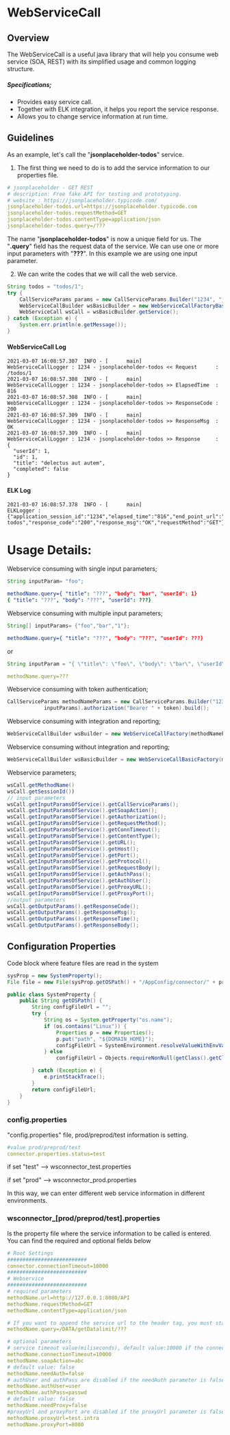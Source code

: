 # WebServiceCall

## Overview
The WebServiceCall is a useful java library that will help you consume web service (SOA, REST) with its simplified usage and common logging structure.
##### Specifications;
+ Provides easy service call.
+ Together with ELK integration, it helps you report the service response.
+ Allows you to change service information at run time.

## Guidelines

As an example, let's call the "**jsonplaceholder-todos**" service. 

1. The first thing we need to do is to add the service information to our properties file.
```yaml
# jsonplaceholder - GET REST
# description: Free fake API for testing and prototyping.
# website : https://jsonplaceholder.typicode.com/
jsonplaceholder-todos.url=https://jsonplaceholder.typicode.com
jsonplaceholder-todos.requestMethod=GET
jsonplaceholder-todos.contentType=application/json
jsonplaceholder-todos.query=/???
```

The name "**jsonplaceholder-todos**" is now a unique field for us.
The "**.query**" field has the request data of the service. We can use one or more input parameters with "**???**". In this example we are using one input parameter.

2. We can write the codes that we will call the web service.

```java
String todos = "todos/1";
try {
    CallServiceParams params = new CallServiceParams.Builder("1234", "jsonplaceholder-todos",todos).build();
    WebServiceCallBuilder wsBasicBuilder = new WebServiceCallFactoryBasic(params);
    WebServiceCall wsCall = wsBasicBuilder.getService();
} catch (Exception e) {
    System.err.println(e.getMessage());
}
```
#### WebServiceCall Log
``` logs
2021-03-07 16:08:57.307  INFO - [      main]                WebServiceCallLogger : 1234 - jsonplaceholder-todos << Request      : /todos/1
2021-03-07 16:08:57.308  INFO - [      main]                WebServiceCallLogger : 1234 - jsonplaceholder-todos >> ElapsedTime  : 816
2021-03-07 16:08:57.308  INFO - [      main]                WebServiceCallLogger : 1234 - jsonplaceholder-todos >> ResponseCode : 200
2021-03-07 16:08:57.309  INFO - [      main]                WebServiceCallLogger : 1234 - jsonplaceholder-todos >> ResponseMsg  : OK
2021-03-07 16:08:57.309  INFO - [      main]                WebServiceCallLogger : 1234 - jsonplaceholder-todos >> Response     : {
  "userId": 1,
  "id": 1,
  "title": "delectus aut autem",
  "completed": false
}
```
#### ELK Log
``` logs
2021-03-07 16:08:57.378  INFO - [      main]                           ELKLogger : {"application_session_id":"1234","elapsed_time":"816","end_point_url":"https://jsonplaceholder.typicode.com","method_name":"jsonplaceholder-todos","response_code":"200","response_msg":"OK","requestMethod":"GET"}```
```
# Usage Details:
Webservice consuming with single input parameters;
``` java
String inputParam= "foo";
```
``` yaml
methodName.query={ "title": "???", "body": "bar", "userId": 1}
{ "title": "???", "body": "???", "userId": ???}
```
Webservice consuming with multiple input parameters;
``` java
String[] inputParams= {"foo","bar","1"};
```
``` yaml
methodName.query={ "title": "???", "body": "???", "userId": ???}
```
or
``` java
String inputParam = "{ \"title\": \"foo\", \"body\": \"bar\", \"userId\": 1}";
```
``` yaml
methodName.query=???
```
Webservice consuming with token authentication;
``` java
CallServiceParams methodNameParams = new CallServiceParams.Builder("1234", "methodName",
		    inputParams).authorization("Bearer " + token).build();
```
Webservice consuming with integration and reporting;
``` java
WebServiceCallBuilder wsBuilder = new WebServiceCallFactory(methodNameParams);
```
Webservice consuming without integration and reporting;
``` java
WebServiceCallBuilder wsBasicBuilder = new WebServiceCallBasicFactory(methodNameParams);
```

Webservice parameters;
``` java
wsCall.getMethodName()
wsCall.getSessionId())
// input parameters
wsCall.getInputParamsOfService().getCallServiceParams();
wsCall.getInputParamsOfService().getSoapAction();
wsCall.getInputParamsOfService().getAuthorization();
wsCall.getInputParamsOfService().getRequestMethod();
wsCall.getInputParamsOfService().getConnTimeout();
wsCall.getInputParamsOfService().getContentType();
wsCall.getInputParamsOfService().getURL();
wsCall.getInputParamsOfService().getHost();
wsCall.getInputParamsOfService().getPort();
wsCall.getInputParamsOfService().getProtocol();
wsCall.getInputParamsOfService().getRequestBody();
wsCall.getInputParamsOfService().getAuthPass();
wsCall.getInputParamsOfService().getAuthUser();
wsCall.getInputParamsOfService().getProxyURL();
wsCall.getInputParamsOfService().getProxyPort();
//output parameters
wsCall.getOutputParams().getResponseCode();
wsCall.getOutputParams().getResponseMsg();
wsCall.getOutputParams().getResponseTime();
wsCall.getOutputParams().getResponseBody();
```
## Configuration Properties

Code block where feature files are read in the system

```java
sysProp = new SystemProperty();
File file = new File(sysProp.getOSPath() + "/AppConfig/connector/" + propertiesFileName + ".properties");
```

```java
public class SystemProperty {
    public String getOSPath() {
        String configFileUrl = "";
        try {
            String os = System.getProperty("os.name");
            if (os.contains("Linux")) {
                Properties p = new Properties();
                p.put("path", "${DOMAIN_HOME}");
                configFileUrl = SystemEnvironment.resolveValueWithEnvVars(p.getProperty("path"));
            } else
                configFileUrl = Objects.requireNonNull(getClass().getClassLoader().getResource("")).getPath();

        } catch (Exception e) {
            e.printStackTrace();
        }
        return configFileUrl;
    }
}
```
### config.properties

"config.properties" file, prod/preprod/test information is setting.

```yaml
#value prod/preprod/test
connector.properties.status=test
```

if set "test" —> wsconnector_test.properties

if set "prod" —> wsconnector_prod.properties

In this way, we can enter different web service information in different environments.

### wsconnector_[prod/preprod/test].properties

Is the property file where the service information to be called is entered. You can find the required and optional fields below

``` yaml
# Root Settings
##########################
connector.connectionTimeout=10000
##########################
# Webservice
##########################
# required parameters
methodName.url=http://127.0.0.1:8080/API
methodName.requestMethod=GET
methodName.contentType=application/json

# If you want to append the service url to the header tag, you must start with "/". Otherwise it is set to the body tag.
methodName.query=/DATA/getDatalimit/???

# optional parameters
# service timeout value(miliseconds), default value:10000 if the connectionTimeout parameter is not use.
methodName.connectionTimeout=10000
methodName.soapAction=abc
# default value: false
methodName.needAuth=false
# authUser and authPass are disabled if the needAuth parameter is false
methodName.authUser=user
methodName.authPass=passwd
# default value: false
methodName.needProxy=false
#proxyUrl and proxyPort are disabled if the proxyUrl parameter is false
methodName.proxyUrl=test.intra
methodName.proxyPort=8080
```
